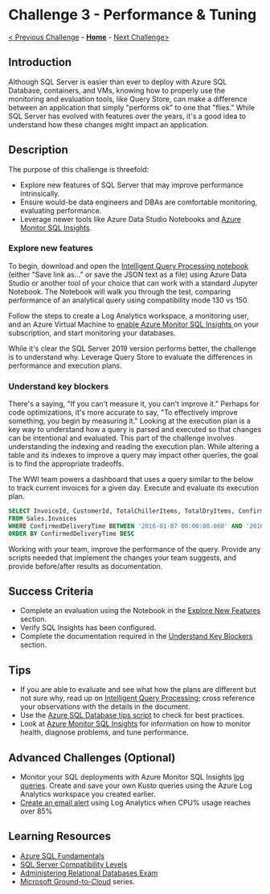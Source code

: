 # Challenge 3 - Performance & Tuning

[< Previous Challenge](./Challenge02.md) - **[Home](../README.md)** - [Next Challenge>](./Challenge04.md)

## Introduction

Although SQL Server is easier than ever to deploy with Azure SQL Database, containers, and VMs, knowing how to properly use the monitoring and evaluation tools, like Query Store, can make a difference between an application that simply "performs ok" to one that "flies."  While SQL Server has evolved with features over the years, it's a good idea to understand how these changes might impact an application.

## Description

The purpose of this challenge is threefold:

* Explore new features of SQL Server that may improve performance intrinsically.
* Ensure would-be data engineers and DBAs are comfortable monitoring, evaluating performance.
* Leverage newer tools like Azure Data Studio Notebooks and [Azure Monitor SQL Insights](https://docs.microsoft.com/en-us/azure/azure-monitor/insights/sql-insights-overview).

### Explore new features

To begin, download and open the [Intelligent Query Processing notebook](./Resources/SQLWTH_Challenge3_IntelligentQueryProcessing.ipynb?raw=true) (either "Save link as..." or save the JSON text as a file) using Azure Data Studio or another tool of your choice that can work with a standard Jupyter Notebook. The Notebook will walk you through the test, comparing performance of an analytical query using compatibility mode 130 vs 150.

Follow the steps to create a Log Analytics workspace, a monitoring user, and an Azure Virtual Machine to [enable Azure Monitor SQL Insights ](https://docs.microsoft.com/en-us/azure/azure-monitor/insights/sql-insights-enable) on your subscription, and start monitoring your databases.

While it's clear the SQL Server 2019 version performs better, the challenge is to understand why. Leverage Query Store to evaluate the differences in performance and execution plans.

### Understand key blockers

There's a saying, "If you can't measure it, you can't improve it." Perhaps for code optimizations, it's more accurate to say, "To effectively improve something, you begin by measuring it." Looking at the execution plan is a key way to understand how a query is parsed and executed so that changes can be intentional and evaluated. This part of the challenge involves understanding the indexing and reading the execution plan. While altering a table and its indexes to improve a query may impact other queries, the goal is to find the appropriate tradeoffs.

The WWI team powers a dashboard that uses a query similar to the below to track current invoices for a given day. Execute and evaluate its execution plan.

```sql
SELECT InvoiceId, CustomerId, TotalChillerItems, TotalDryItems, ConfirmedDeliveryTime
FROM Sales.Invoices
WHERE ConfirmedDeliveryTime BETWEEN '2016-01-07 00:00:00.000' AND '2016-01-07 23:59:59.998'
ORDER BY ConfirmedDeliveryTime DESC
```

Working with your team, improve the performance of the query. Provide any scripts needed that implement the changes your team suggests, and provide before/after results as documentation.

## Success Criteria

* Complete an evaluation using the Notebook in the [Explore New Features](#explore-new-features) section.
* Verify SQL Insights has been configured.
* Complete the documentation required in the [Understand Key Blockers](#understand-key-blockers) section.

## Tips

* If you are able to evaluate and see what how the plans are different but not sure why, read up on [Intelligent Query Processing](https://docs.microsoft.com/en-us/sql/relational-databases/performance/intelligent-query-processing?view=sql-server-ver15); cross reference your observations with the details in the document.
* Use the [Azure SQL Database tips script](https://github.com/microsoft/azure-sql-tips/wiki/Azure-SQL-Database-tips) to check for best practices.
* Look at [Azure Monitor SQL Insights](https://docs.microsoft.com/en-us/azure/azure-monitor/insights/sql-insights-overview) for information on how to monitor health, diagnose problems, and tune performance.

## Advanced Challenges (Optional)

* Monitor your SQL deployments with Azure Monitor SQL Insights [log queries](https://docs.microsoft.com/en-us/azure/azure-monitor/logs/get-started-queries). Create and save your own Kusto queries using the Azure Log Analytics workspace you created earlier.
* [Create an email alert](https://docs.microsoft.com/en-us/azure/azure-monitor/alerts/alerts-log) using Log Analytics when CPU% usage reaches over 85%

## Learning Resources

* [Azure SQL Fundamentals](https://aka.ms/azuresqlfundamentals)
* [SQL Server Compatibility Levels](https://docs.microsoft.com/en-us/sql/t-sql/statements/alter-database-transact-sql-compatibility-level?view=sql-server-ver15)
* [Administering Relational Databases Exam](https://docs.microsoft.com/en-us/learn/certifications/exams/dp-300)
* [Microsoft Ground-to-Cloud](https://github.com/microsoft/sqlworkshops-sqlg2c/blob/master/README.md) series.